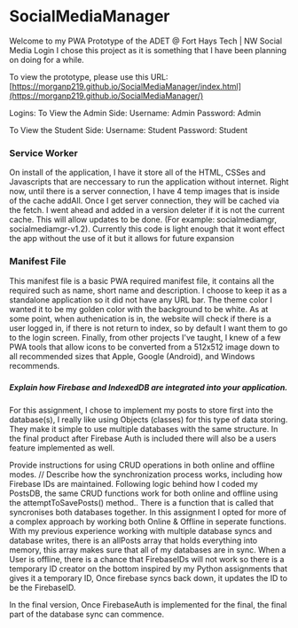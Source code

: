 # SocialMediaManager
Welcome to my PWA Prototype of the ADET @ Fort Hays Tech | NW Social Media Login I chose this project as it is something that I have been planning on doing for a while. 

To view the prototype, please use this URL: [https://morganp219.github.io/SocialMediaManager/index.html](https://morganp219.github.io/SocialMediaManager/)

Logins:
To View the Admin Side:
Username: Admin
Password: Admin

To View the Student Side: 
Username: Student
Password: Student

### Service Worker
On install of the application, I have it store all of the HTML, CSSes and Javascripts that are neccessary to run the application without internet. Right now, until there is a server connection, I have 4 temp images that is inside of the cache addAll. Once I get server connection, they will be cached via the fetch. I went ahead and added in a version deleter if it is not the current cache. This will allow updates to be done. (For example: socialmediamgr, socialmediamgr-v1.2). Currently this code is light enough that it wont effect the app without the use of it but it allows for future expansion

### Manifest File
This manifest file is a basic PWA required manifest file, it contains all the required such as name, short name and description. I choose to keep it as a standalone application so it did not have any URL bar. The theme color I wanted it to be my golden color with the background to be white. As at some point, when authenication is in, the website will check if there is a user logged in, if there is not return to index, so by default I want them to go to the login screen. Finally, from other projects I've taught, I knew of a few PWA tools that allow icons to be converted from a 512x512 image down to all recommended sizes that Apple, Google (Android), and Windows recommends.

###
##### Explain how Firebase and IndexedDB are integrated into your application.
For this assignment, I chose to implement my posts to store first into the database(s), I really like using Objects (classes) for this type of data storing. They make it simple to use multiple databases with the same structure. In the final product after Firebase Auth is included there will also be a users feature implemented as well. 

Provide instructions for using CRUD operations in both online and offline modes. // Describe how the synchronization process works, including how Firebase IDs are maintained.
Following logic behind how I coded my PostsDB, the same CRUD functions work for both online and offline using the attemptToSavePosts() method.. There is a function that is called that syncronises both databases together. In this assignment I opted for more of a complex approach by working both Online & Offline in seperate functions. With my previous experience working with multiple database syncs and database writes, there is an allPosts array that holds everything into memory, this array makes sure that all of my databases are in sync. When a User is offline, there is a chance that FirebaseIDs will not work so there is a temporary ID creator on the bottom inspired by my Python assignments that gives it a temporary ID, Once firebase syncs back down, it updates the ID to be the FirebaseID. 

In the final version, Once FirebaseAuth is implemented for the final, the final part of the database sync can commence. 